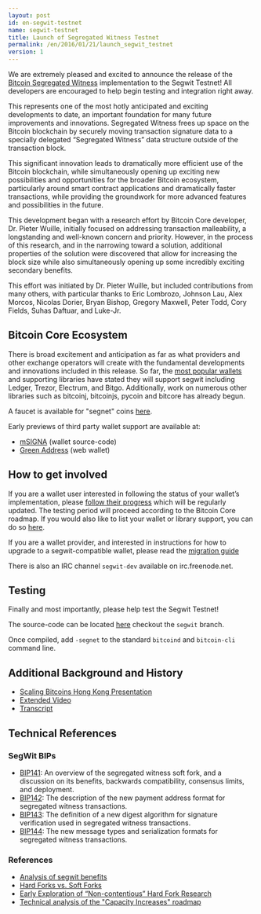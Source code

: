 ```yaml
---
layout: post
id: en-segwit-testnet
name: segwit-testnet
title: Launch of Segregated Witness Testnet
permalink: /en/2016/01/21/launch_segwit_testnet
version: 1
---
```


We are extremely pleased and excited to announce the release of the [Bitcoin Segregated Witness](https://github.com/sipa/bitcoin/commits/segwit) implementation to the Segwit Testnet! All developers are encouraged to help begin testing and integration right away.

This represents one of the most hotly anticipated and exciting developments to date, an important foundation for many future improvements and innovations. Segregated Witness frees up space on the Bitcoin blockchain by securely moving transaction signature data to a specially delegated “Segregated Witness” data structure outside of the transaction block.

This significant innovation leads to dramatically more efficient use of the Bitcoin blockchain, while simultaneously opening up exciting new possibilities and opportunities for the broader Bitcoin ecosystem, particularly around smart contract applications and dramatically faster transactions, while providing the groundwork for more advanced features and possibilities in the future.

This development began with a research effort by Bitcoin Core developer, Dr. Pieter Wuille, initially focused on addressing transaction malleability, a longstanding and well-known concern and priority. However, in the process of this research, and in the narrowing toward a solution, additional properties of the solution were discovered that allow for increasing the block size while also simultaneously opening up some incredibly exciting secondary benefits.

This effort was initiated by Dr. Pieter Wuille, but included contributions from many others, with particular thanks to Eric Lombrozo, Johnson Lau, Alex Morcos, Nicolas Dorier, Bryan Bishop, Gregory Maxwell, Peter Todd, Cory Fields, Suhas Daftuar, and Luke-Jr.

## Bitcoin Core Ecosystem

There is broad excitement and anticipation as far as what providers and other exchange operators will create with the fundamental developments and innovations included in this release. So far, the [most popular wallets][segwit_adoption] and supporting libraries have stated they will support segwit including Ledger, Trezor, Electrum, and Bitgo. Additionally, work on numerous other libraries such as bitcoinj, bitcoinjs, pycoin and bitcore has already begun.

A faucet is available for "segnet" coins [here](https://segwit.greenaddress.it/faucet/).

Early previews of third party wallet support are available at:

- [mSIGNA](https://github.com/ciphrex/mSIGNA/tree/segwit) (wallet source-code)
- [Green Address](https://segwit.greenaddress.it/) (web wallet)

## How to get involved

If you are a wallet user interested in following the status of your wallet’s implementation, please [follow their progress][segwit_adoption] which will be regularly updated. The testing period will proceed according to the Bitcoin Core roadmap. If you would also like to list your wallet or library support, you can do so [here](https://github.com/bitcoin-core/website/pull/30).

If you are a wallet provider, and interested in instructions for how to upgrade to a segwit-compatible wallet, please read the [migration guide](/en/segwit_wallet_dev)

There is also an IRC channel `segwit-dev` available on irc.freenode.net.

## Testing

Finally and most importantly, please help test the Segwit Testnet!

The source-code can be located [here](https://github.com/sipa/bitcoin/tree/segwit) checkout the `segwit` branch.

Once compiled, add `-segnet` to the standard `bitcoind` and `bitcoin-cli` command line.

## Additional Background and History

- [Scaling Bitcoins Hong Kong Presentation](https://prezi.com/lyghixkrguao/segregated-witness-and-deploying-it-for-bitcoin/)
- [Extended Video](https://bitcoincore.org/en/2015/12/14/segregated-witness)
- [Transcript](http://diyhpl.us/wiki/transcripts/scalingbitcoin/hong-kong/segregated-witness-and-its-impact-on-scalability/)

## Technical References

### SegWit BIPs

- [BIP141](https://github.com/bitcoin/bips/blob/master/bip-0141.mediawiki): An overview of the segregated witness soft fork, and a discussion on its benefits, backwards compatibility, consensus limits, and deployment.
- [BIP142](https://github.com/bitcoin/bips/blob/master/bip-0142.mediawiki): The description of the new payment address format for segregated witness transactions.
- [BIP143](https://github.com/bitcoin/bips/blob/master/bip-0143.mediawiki): The definition of a new digest algorithm for signature verification used in segregated witness transactions.
- [BIP144](https://github.com/bitcoin/bips/blob/master/bip-0144.mediawiki): The new message types and serialization formats for segregated witness transactions.

### References

- [Analysis of segwit benefits](http://lists.linuxfoundation.org/pipermail/bitcoin-dev/2016-January/012248.html)
- [Hard Forks vs. Soft Forks](https://petertodd.org/2016/soft-forks-are-safer-than-hard-forks)
- [Early Exploration of “Non-contentious” Hard Fork Research](https://scalingbitcoin.org/hongkong2015/presentations/DAY1/1_overview_1_timon.pdf)
- [Technical analysis of the "Capacity Increases" roadmap](http://lists.linuxfoundation.org/pipermail/bitcoin-dev/2016-January/012248.html)

[FAQ]: https://bitcoincore.org/en/2015/12/23/capacity-increases-faq
[roadmap]: http://lists.linuxfoundation.org/pipermail/bitcoin-dev/2015-December/011865.html
[segwit_adoption]: /en/segwit_adoption

